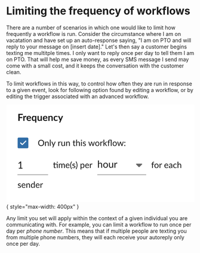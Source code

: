 # Limiting the frequency of workflows

There are a number of scenarios in which one would like to limit how frequently a workflow is run. Consider the circumstance where I am on vacatation and have set up an auto-response saying, "I am on PTO and will reply to your message on [insert date]." Let's then say a customer begins texting me multitple times. I only want to reply once per day to tell them I am on PTO. That will help me save money, as every SMS message I send may come with a small cost, and it keeps the conversation with the customer clean.

To limit workflows in this way, to control how often they are run in response to a given event, look for following option found by editing a workflow, or by editing the trigger associated with an advanced workflow. 

![Workflow frequency settings](../img/automation-frequency.png){ style="max-width: 400px" }

Any limit you set will apply within the context of a given individual you are communicating with. For example, you can limit a workflow to run once per day per *phone number*. This means that if multiple people are texting you from multiple phone numbers, they will each receive your autoreply only once per day.

